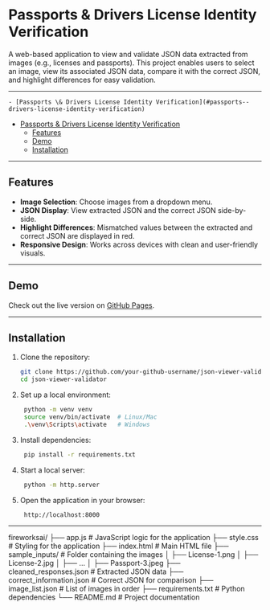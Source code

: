 # Passports & Drivers License Identity Verification

A web-based application to view and validate JSON data extracted from images (e.g., licenses and passports). This project enables users to select an image, view its associated JSON data, compare it with the correct JSON, and highlight differences for easy validation.

---

    - [Passports \& Drivers License Identity Verification](#passports--drivers-license-identity-verification)
- [Passports \& Drivers License Identity Verification](#passports--drivers-license-identity-verification)
  - [Features](#features)
  - [Demo](#demo)
  - [Installation](#installation)

---
## Features
- **Image Selection**: Choose images from a dropdown menu.
- **JSON Display**: View extracted JSON and the correct JSON side-by-side.
- **Highlight Differences**: Mismatched values between the extracted and correct JSON are displayed in red.
- **Responsive Design**: Works across devices with clean and user-friendly visuals.

---

## Demo

Check out the live version on [GitHub Pages](https://github.com/enzobelline/fireworksai).

---

## Installation

1. Clone the repository:
   ```bash
   git clone https://github.com/your-github-username/json-viewer-validator.git
   cd json-viewer-validator
2. Set up a local environment:
   ```bash
    python -m venv venv
    source venv/bin/activate  # Linux/Mac
    .\venv\Scripts\activate   # Windows

3. Install dependencies:
   ```bash
    pip install -r requirements.txt

4. Start a local server:
   ```bash
    python -m http.server

5. Open the application in your browser:
   ```bash
    http://localhost:8000

---

fireworksai/
├── app.js                    # JavaScript logic for the application
├── style.css                 # Styling for the application
├── index.html                # Main HTML file
├── sample_inputs/            # Folder containing the images
│   ├── License-1.png
│   ├── License-2.jpg
│   ├── ...
│   ├── Passport-3.jpeg
├── cleaned_responses.json   # Extracted JSON data
├── correct_information.json # Correct JSON for comparison
├── image_list.json          # List of images in order
├── requirements.txt         # Python dependencies
└── README.md                # Project documentation
